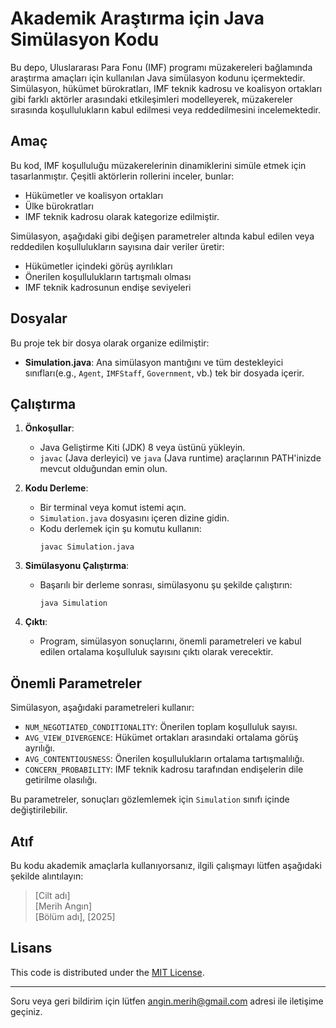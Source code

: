 
# Akademik Araştırma için Java Simülasyon Kodu

Bu depo, Uluslararası Para Fonu (IMF) programı müzakereleri bağlamında araştırma amaçları için kullanılan Java simülasyon kodunu içermektedir. Simülasyon, hükümet bürokratları, IMF teknik kadrosu ve koalisyon ortakları gibi farklı aktörler arasındaki etkileşimleri modelleyerek, müzakereler sırasında koşullulukların kabul edilmesi veya reddedilmesini incelemektedir.


## Amaç

Bu kod, IMF koşulluluğu müzakerelerinin dinamiklerini simüle etmek için tasarlanmıştır. Çeşitli aktörlerin rollerini inceler, bunlar:
- Hükümetler ve koalisyon ortakları 
- Ülke bürokratları 
- IMF teknik kadrosu
olarak kategorize edilmiştir.

Simülasyon, aşağıdaki gibi değişen parametreler altında kabul edilen veya reddedilen koşullulukların sayısına dair veriler üretir:
- Hükümetler içindeki görüş ayrılıkları
- Önerilen koşullulukların tartışmalı olması
- IMF teknik kadrosunun endişe seviyeleri 

## Dosyalar

Bu proje tek bir dosya olarak organize edilmiştir:
- **Simulation.java**: Ana simülasyon mantığını ve tüm destekleyici sınıfları(e.g., `Agent`, `IMFStaff`, `Government`, vb.) tek bir dosyada içerir.

## Çalıştırma

1. **Önkoşullar**:
   - Java Geliştirme Kiti (JDK) 8 veya üstünü yükleyin. 
   - `javac` (Java derleyici) ve `java` (Java runtime) araçlarının PATH'inizde mevcut olduğundan emin olun.

2. **Kodu Derleme**:
   - Bir terminal veya komut istemi açın.
   - `Simulation.java` dosyasını içeren dizine gidin.
   - Kodu derlemek için şu komutu kullanın:
     ```
     javac Simulation.java
     ```

3. **Simülasyonu Çalıştırma**:
   - Başarılı bir derleme sonrası, simülasyonu şu şekilde çalıştırın:
     ```
     java Simulation
     ```

4. **Çıktı**:
   - Program, simülasyon sonuçlarını, önemli parametreleri ve kabul edilen ortalama koşulluluk sayısını çıktı olarak verecektir. 

## Önemli Parametreler

Simülasyon, aşağıdaki parametreleri kullanır:
- `NUM_NEGOTIATED_CONDITIONALITY`: Önerilen toplam koşulluluk sayısı.
- `AVG_VIEW_DIVERGENCE`: Hükümet ortakları arasındaki ortalama görüş ayrılığı.
- `AVG_CONTENTIOUSNESS`: Önerilen koşullulukların ortalama tartışmalılığı.
- `CONCERN_PROBABILITY`: IMF teknik kadrosu tarafından endişelerin dile getirilme olasılığı.

Bu parametreler, sonuçları gözlemlemek için `Simulation` sınıfı içinde değiştirilebilir. 

## Atıf

Bu kodu akademik amaçlarla kullanıyorsanız, ilgili çalışmayı lütfen aşağıdaki şekilde alıntılayın:


> [Cilt adı]  
> [Merih Angın]  
> [Bölüm adı], [2025]

## Lisans

This code is distributed under the [MIT License](https://opensource.org/licenses/MIT).

---

Soru veya geri bildirim için lütfen angin.merih@gmail.com adresi ile iletişime geçiniz.
